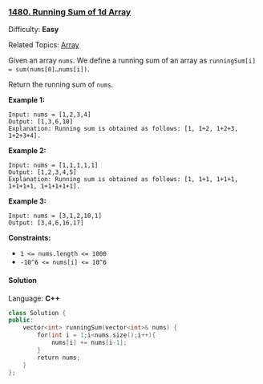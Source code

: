 ### [1480\. Running Sum of 1d Array](https://leetcode.com/problems/running-sum-of-1d-array/)

Difficulty: **Easy**

Related Topics: [Array](https://leetcode.com/tag/array/)

Given an array `nums`. We define a running sum of an array as `runningSum[i] = sum(nums[0]…nums[i])`.

Return the running sum of `nums`.

**Example 1:**

```
Input: nums = [1,2,3,4]
Output: [1,3,6,10]
Explanation: Running sum is obtained as follows: [1, 1+2, 1+2+3, 1+2+3+4].
```

**Example 2:**

```
Input: nums = [1,1,1,1,1]
Output: [1,2,3,4,5]
Explanation: Running sum is obtained as follows: [1, 1+1, 1+1+1, 1+1+1+1, 1+1+1+1+1].
```

**Example 3:**

```
Input: nums = [3,1,2,10,1]
Output: [3,4,6,16,17]
```

**Constraints:**

- `1 <= nums.length <= 1000`
- `-10^6 <= nums[i] <= 10^6`

#### Solution

Language: **C++**

```c++
class Solution {
public:
    vector<int> runningSum(vector<int>& nums) {
        for(int i = 1;i<nums.size();i++){
            nums[i] += nums[i-1];
        }
        return nums;
    }
};
```
